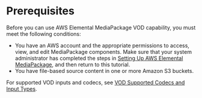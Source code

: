 # Prerequisites<a name="gs-prereq"></a>

Before you can use AWS Elemental MediaPackage VOD capability, you must meet the following conditions:
+ You have an AWS account and the appropriate permissions to access, view, and edit MediaPackage components\. Make sure that your system administrator has completed the steps in [Setting Up AWS Elemental MediaPackage](setting-up.md), and then return to this tutorial\.
+ You have file\-based source content in one or more Amazon S3 buckets\. 

For supported VOD inputs and codecs, see [VOD Supported Codecs and Input Types](supported-inputs-vod.md)\.